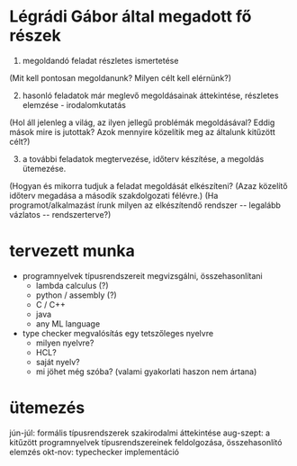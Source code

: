 # Légrádi Gábor által megadott fő részek
1. megoldandó feladat részletes ismertetése

(Mit kell pontosan  megoldanunk? Milyen célt kell elérnünk?)

2. hasonló feladatok már meglevő megoldásainak áttekintése, részletes elemzése - irodalomkutatás

(Hol áll jelenleg a világ, az ilyen jellegű problémák megoldásával?
Eddig mások mire is jutottak? Azok mennyire közelítik meg az általunk
kitűzött célt?)

3. a további feladatok megtervezése, időterv készítése, a megoldás
ütemezése.

(Hogyan és mikorra tudjuk a feladat megoldását elkészíteni? (Azaz
közelítő időterv megadása a második szakdolgozati félévre.)
(Ha programot/alkalmazást írunk milyen az elkészítendő rendszer --
legalább vázlatos -- rendszerterve?)

# tervezett munka
- programnyelvek típusrendszereit megvizsgálni, összehasonlítani
    - lambda calculus (?)
    - python / assembly (?)
    - C / C++
    - java
    - any ML language
- type checker megvalósítás egy tetszőleges nyelvre
    - milyen nyelvre?
    - HCL?
    - saját nyelv?
    - mi jöhet még szóba? (valami gyakorlati haszon nem ártana)

# ütemezés
jún-júl: formális típusrendszerek szakirodalmi áttekintése
aug-szept: a kitűzött programnyelvek típusrendszereinek feldolgozása, összehasonlító elemzés
okt-nov: typechecker implementáció
